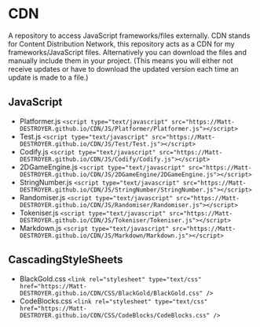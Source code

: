 # CDN
A repository to access JavaScript frameworks/files externally.
CDN stands for Content Distribution Network, this repository acts as a CDN for my frameworks/JavaScript files. Alternatively you can download the files and manually include them in your project. (This means you will either not receive updates or have to download the updated version each time an update is made to a file.)

## JavaScript
- Platformer.js `<script type="text/javascript" src="https://Matt-DESTROYER.github.io/CDN/JS/Platformer/Platformer.js"></script>`
- Test.js `<script type="text/javascript" src="https://Matt-DESTROYER.github.io/CDN/JS/Test/Test.js"></script>`
- Codify.js `<script type="text/javascript" src="https://Matt-DESTROYER.github.io/CDN/JS/Codify/Codify.js"></script>`
- 2DGameEngine.js `<script type="text/javascript" src="https://Matt-DESTROYER.github.io/CDN/JS/2DGameEngine/2DGameEngine.js"></script>`
- StringNumber.js `<script type="text/javascript" src="https://Matt-DESTROYER.github.io/CDN/JS/StringNumber/StringNumber.js"></script>`
- Randomiser.js `<script type="text/javascript" src="https://Matt-DESTROYER.github.io/CDN/JS/Randomiser/Randomiser.js"></script>`
- Tokeniser.js `<script type="text/javascript" src="https://Matt-DESTROYER.github.io/CDN/JS/Tokeniser/Tokeniser.js"></script>`
- Markdown.js `<script type="text/javascript" src="https://Matt-DESTROYER.github.io/CDN/JS/Markdown/Markdown.js"></script>`

## CascadingStyleSheets
- BlackGold.css `<link rel="stylesheet" type="text/css" href="https://Matt-DESTROYER.github.io/CDN/CSS/BlackGold/BlackGold.css" />`
- CodeBlocks.css `<link rel="stylesheet" type="text/css" href="https://Matt-DESTROYER.github.io/CDN/CSS/CodeBlocks/CodeBlocks.css" />`
